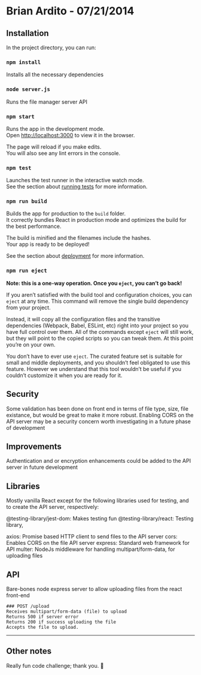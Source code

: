 # Brian Ardito - 07/21/2014

## Installation

In the project directory, you can run:

### `npm install`

Installs all the necessary dependencies

### `node server.js`

Runs the file manager server API

### `npm start`

Runs the app in the development mode.<br>
Open [http://localhost:3000](http://localhost:3000) to view it in the browser.

The page will reload if you make edits.<br>
You will also see any lint errors in the console.

### `npm test`

Launches the test runner in the interactive watch mode.<br>
See the section about [running tests](https://facebook.github.io/create-react-app/docs/running-tests) for more information.

### `npm run build`

Builds the app for production to the `build` folder.<br>
It correctly bundles React in production mode and optimizes the build for the best performance.

The build is minified and the filenames include the hashes.<br>
Your app is ready to be deployed!

See the section about [deployment](https://facebook.github.io/create-react-app/docs/deployment) for more information.

### `npm run eject`

**Note: this is a one-way operation. Once you `eject`, you can’t go back!**

If you aren’t satisfied with the build tool and configuration choices, you can `eject` at any time. This command will remove the single build dependency from your project.

Instead, it will copy all the configuration files and the transitive dependencies (Webpack, Babel, ESLint, etc) right into your project so you have full control over them. All of the commands except `eject` will still work, but they will point to the copied scripts so you can tweak them. At this point you’re on your own.

You don’t have to ever use `eject`. The curated feature set is suitable for small and middle deployments, and you shouldn’t feel obligated to use this feature. However we understand that this tool wouldn’t be useful if you couldn’t customize it when you are ready for it.

## Security

Some validation has been done on front end in terms of file type, size, file existance, but would be great to make it more robust.
Enabling CORS on the API server may be a security concern worth investigating in a future phase of development

## Improvements

Authentication and or encryption enhancements could be added to the API server in future development

## Libraries

Mostly vanilla React except for the following libraries used for testing, and to create the API server, respectively:

@testing-library/jest-dom: Makes testing fun
@testing-library/react: Testing library,

axios: Promise based HTTP client to send files to the API server
cors: Enables CORS on the file API server
express: Standard web framework for API
multer: NodeJs middleware for handling multipart/form-data, for uploading files

## API

Bare-bones node express server to allow uploading files from the react front-end
```
### POST /upload
Receives multipart/form-data (file) to upload
Returns 500 if server error
Returns 200 if success uploading the file
Accepts the file to upload.
```
---
## Other notes

Really fun code challenge; thank you. 🙂
